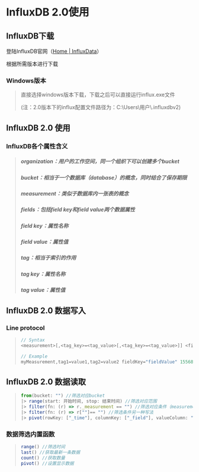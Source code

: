 # InfluxDB 2.0使用

## InfluxDB下载

登陆InfluxDB官网（[Home | InfluxData](https://www.influxdata.com/)）

根据所需版本进行下载

### Windows版本

> 直接选择windows版本下载，下载之后可以直接运行influx.exe文件
> 
> (注：2.0版本下的influx配置文件路径为：C:\Users\用户\\.influxdbv2)

## InfluxDB 2.0 使用

### InfluxDB各个属性含义

> ##### organization：用户的工作空间，同一个组织下可以创建多个bucket
> 
> ##### bucket：相当于一个数据库（database）的概念，同时结合了保存期限
> 
> ##### measurement：类似于数据库内一张表的概念
> 
> ##### fields：包括field key和field value两个数据属性
> 
> ##### field key：属性名称
> 
> ##### field value：属性值
> 
> ##### tag：相当于索引的作用
> 
> ##### tag key：属性名称
> 
> ##### tag value：属性值

## InfluxDB 2.0 数据写入

### Line protocol

> ```js
> // Syntax
> <measurement>[,<tag_key>=<tag_value>[,<tag_key>=<tag_value>]] <field_key>=<field_value>[,<field_key>=<field_value>] [<timestamp>]
> 
> // Example
> myMeasurement,tag1=value1,tag2=value2 fieldKey="fieldValue" 1556813561098000000
> ```

## InfluxDB 2.0 数据读取

> ```js
> from(bucket: "") //筛选对应bucket
> |> range(start: 开始时间, stop: 结束时间) //筛选对应范围
> |> filter(fn: (r) => r._measurement == "") //筛选对应条件（measurement/tag）
> |> filter(fn: (r) => r[""]== "") //筛选条件另一种写法
> |> pivot(rowKey: ["_time"], columnKey: ["_field"], valueColumn: "_value") //设置显示数据
> ```

### 数据筛选内置函数

> ```js
> range() //筛选时间
> last() //获取最新一条数据
> count() //获取数量
> pivot() //设置显示数据
> ```
